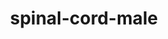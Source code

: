 ---
title: spinal-cord-male
release_version: v1.2
hra_release_version:
  - v1.2
model_type: ref-organs
description: '[This reference organ](https://hubmapconsortium.github.io/ccf/pages/ccf-3d-reference-library.html) was created using data from the Visible Human Male, provided by the National Library of Medicine. [(Frostell et al. 2016)](https://www.frontiersin.org/article/10.3389/fneur.2016.00238) was referenced during model preparation.'
creators:
  - 0000-0003-4066-7531
  - 0000-0002-3333-5646
project_leads:
  - 0000-0002-3321-6137
reviewers:
  - 0000-0002-4096-8601
creation_date: 2022-05-06T00:00:00
license: CC BY 4.0
publisher:  HuBMAP 
funder:  National Institutes of Health 
award_number:  OT2OD026671 
hubmap_id:  HBM366.MTJD.685 
datatable: VH_M_Spinal_Cord.glb
doi: https://doi.org/10.48539/HBM366.MTJD.685
---